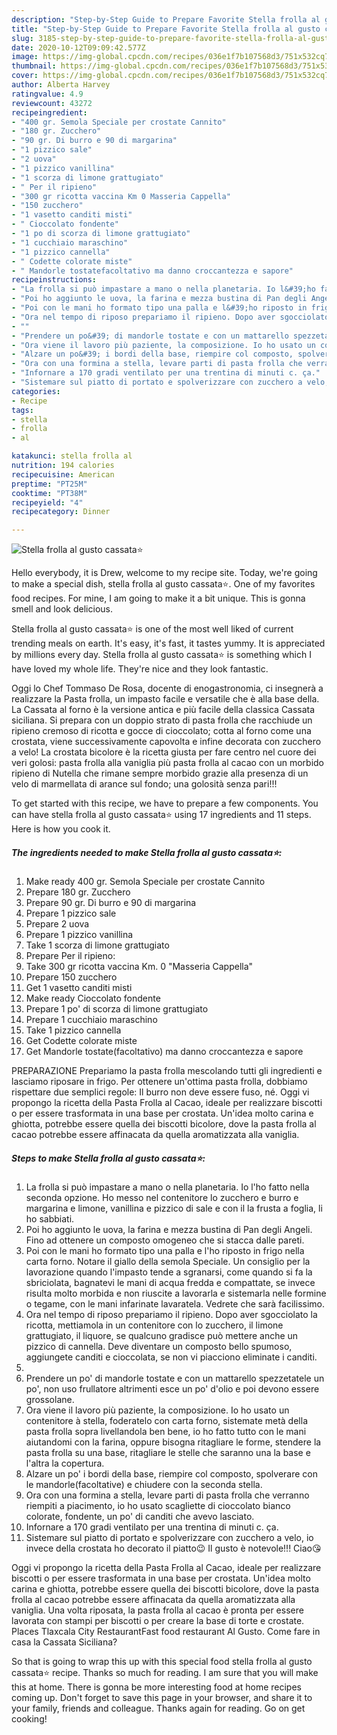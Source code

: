 ```yaml
---
description: "Step-by-Step Guide to Prepare Favorite Stella frolla al gusto cassata⭐"
title: "Step-by-Step Guide to Prepare Favorite Stella frolla al gusto cassata⭐"
slug: 3185-step-by-step-guide-to-prepare-favorite-stella-frolla-al-gusto-cassata
date: 2020-10-12T09:09:42.577Z
image: https://img-global.cpcdn.com/recipes/036e1f7b107568d3/751x532cq70/stella-frolla-al-gusto-cassata⭐-recipe-main-photo.jpg
thumbnail: https://img-global.cpcdn.com/recipes/036e1f7b107568d3/751x532cq70/stella-frolla-al-gusto-cassata⭐-recipe-main-photo.jpg
cover: https://img-global.cpcdn.com/recipes/036e1f7b107568d3/751x532cq70/stella-frolla-al-gusto-cassata⭐-recipe-main-photo.jpg
author: Alberta Harvey
ratingvalue: 4.9
reviewcount: 43272
recipeingredient:
- "400 gr. Semola Speciale per crostate Cannito"
- "180 gr. Zucchero"
- "90 gr. Di burro e 90 di margarina"
- "1 pizzico sale"
- "2 uova"
- "1 pizzico vanillina"
- "1 scorza di limone grattugiato"
- " Per il ripieno"
- "300 gr ricotta vaccina Km 0 Masseria Cappella"
- "150 zucchero"
- "1 vasetto canditi misti"
- " Cioccolato fondente"
- "1 po di scorza di limone grattugiato"
- "1 cucchiaio maraschino"
- "1 pizzico cannella"
- " Codette colorate miste"
- " Mandorle tostatefacoltativo ma danno croccantezza e sapore"
recipeinstructions:
- "La frolla si può impastare a mano o nella planetaria. Io l&#39;ho fatto nella seconda opzione. Ho messo nel contenitore lo zucchero e burro e margarina e limone, vanillina e pizzico di sale e con il la frusta a foglia, li ho sabbiati."
- "Poi ho aggiunto le uova, la farina e mezza bustina di Pan degli Angeli. Fino ad ottenere un composto omogeneo che si stacca dalle pareti."
- "Poi con le mani ho formato tipo una palla e l&#39;ho riposto in frigo nella carta forno. Notare il giallo della semola Speciale. Un consiglio per la lavorazione quando l&#39;impasto tende a sgranarsi, come quando si fa la sbriciolata, bagnatevi le mani di acqua fredda e compattate, se invece risulta molto morbida e non riuscite a lavorarla e sistemarla nelle formine o tegame, con le mani infarinate lavaratela. Vedrete che sarà facilissimo."
- "Ora nel tempo di riposo prepariamo il ripieno. Dopo aver sgocciolato la ricotta, mettiamola in un contenitore con lo zucchero, il limone grattugiato, il liquore, se qualcuno gradisce può mettere anche un pizzico di cannella. Deve diventare un composto bello spumoso, aggiungete canditi e cioccolata, se non vi piacciono eliminate i canditi."
- ""
- "Prendere un po&#39; di mandorle tostate e con un mattarello spezzetatele un po&#39;, non uso frullatore altrimenti esce un po&#39; d&#39;olio e poi devono essere grossolane."
- "Ora viene il lavoro più paziente, la composizione. Io ho usato un contenitore à stella, foderatelo con carta forno, sistemate metà della pasta frolla sopra livellandola ben bene, io ho fatto tutto con le mani aiutandomi con la farina, oppure bisogna ritagliare le forme, stendere la pasta frolla su una base, ritagliare le stelle che saranno una la base e l&#39;altra la copertura."
- "Alzare un po&#39; i bordi della base, riempire col composto, spolverare con le mandorle(facoltative) e chiudere con la seconda stella."
- "Ora con una formina a stella, levare parti di pasta frolla che verranno riempiti a piacimento, io ho usato scagliette di cioccolato bianco colorate, fondente, un po&#39; di canditi che avevo lasciato."
- "Infornare a 170 gradi ventilato per una trentina di minuti c. ça."
- "Sistemare sul piatto di portato e spolverizzare con zucchero a velo, io invece della crostata ho decorato il piatto😉 Il gusto è notevole!!! Ciao😘"
categories:
- Recipe
tags:
- stella
- frolla
- al

katakunci: stella frolla al 
nutrition: 194 calories
recipecuisine: American
preptime: "PT25M"
cooktime: "PT38M"
recipeyield: "4"
recipecategory: Dinner

---
```



![Stella frolla al gusto cassata⭐](https://img-global.cpcdn.com/recipes/036e1f7b107568d3/751x532cq70/stella-frolla-al-gusto-cassata⭐-recipe-main-photo.jpg)

Hello everybody, it is Drew, welcome to my recipe site. Today, we're going to make a special dish, stella frolla al gusto cassata⭐. One of my favorites food recipes. For mine, I am going to make it a bit unique. This is gonna smell and look delicious.

Stella frolla al gusto cassata⭐ is one of the most well liked of current trending meals on earth. It's easy, it's fast, it tastes yummy. It is appreciated by millions every day. Stella frolla al gusto cassata⭐ is something which I have loved my whole life. They're nice and they look fantastic.

Oggi lo Chef Tommaso De Rosa, docente di enogastronomia, ci insegnerà a realizzare la Pasta frolla, un impasto facile e versatile che è alla base della. La Cassata al forno è la versione antica e più facile della classica Cassata siciliana. Si prepara con un doppio strato di pasta frolla che racchiude un ripieno cremoso di ricotta e gocce di cioccolato; cotta al forno come una crostata, viene successivamente capovolta e infine decorata con zucchero a velo! La crostata bicolore è la ricetta giusta per fare centro nel cuore dei veri golosi: pasta frolla alla vaniglia più pasta frolla al cacao con un morbido ripieno di Nutella che rimane sempre morbido grazie alla presenza di un velo di marmellata di arance sul fondo; una golosità senza pari!!!


To get started with this recipe, we have to prepare a few components. You can have stella frolla al gusto cassata⭐ using 17 ingredients and 11 steps. Here is how you cook it.

<!--inarticleads1-->

##### The ingredients needed to make Stella frolla al gusto cassata⭐:

1. Make ready 400 gr. Semola Speciale per crostate Cannito
1. Prepare 180 gr. Zucchero
1. Prepare 90 gr. Di burro e 90 di margarina
1. Prepare 1 pizzico sale
1. Prepare 2 uova
1. Prepare 1 pizzico vanillina
1. Take 1 scorza di limone grattugiato
1. Prepare  Per il ripieno:
1. Take 300 gr ricotta vaccina Km. 0 &#34;Masseria Cappella&#34;
1. Prepare 150 zucchero
1. Get 1 vasetto canditi misti
1. Make ready  Cioccolato fondente
1. Prepare 1 po&#39; di scorza di limone grattugiato
1. Prepare 1 cucchiaio maraschino
1. Take 1 pizzico cannella
1. Get  Codette colorate miste
1. Get  Mandorle tostate(facoltativo) ma danno croccantezza e sapore


PREPARAZIONE Prepariamo la pasta frolla mescolando tutti gli ingredienti e lasciamo riposare in frigo. Per ottenere un&#39;ottima pasta frolla, dobbiamo rispettare due semplici regole: Il burro non deve essere fuso, né. Oggi vi propongo la ricetta della Pasta Frolla al Cacao, ideale per realizzare biscotti o per essere trasformata in una base per crostata. Un&#39;idea molto carina e ghiotta, potrebbe essere quella dei biscotti bicolore, dove la pasta frolla al cacao potrebbe essere affinacata da quella aromatizzata alla vaniglia. 

<!--inarticleads2-->

##### Steps to make Stella frolla al gusto cassata⭐:

1. La frolla si può impastare a mano o nella planetaria. Io l&#39;ho fatto nella seconda opzione. Ho messo nel contenitore lo zucchero e burro e margarina e limone, vanillina e pizzico di sale e con il la frusta a foglia, li ho sabbiati.
1. Poi ho aggiunto le uova, la farina e mezza bustina di Pan degli Angeli. Fino ad ottenere un composto omogeneo che si stacca dalle pareti.
1. Poi con le mani ho formato tipo una palla e l&#39;ho riposto in frigo nella carta forno. Notare il giallo della semola Speciale. Un consiglio per la lavorazione quando l&#39;impasto tende a sgranarsi, come quando si fa la sbriciolata, bagnatevi le mani di acqua fredda e compattate, se invece risulta molto morbida e non riuscite a lavorarla e sistemarla nelle formine o tegame, con le mani infarinate lavaratela. Vedrete che sarà facilissimo.
1. Ora nel tempo di riposo prepariamo il ripieno. Dopo aver sgocciolato la ricotta, mettiamola in un contenitore con lo zucchero, il limone grattugiato, il liquore, se qualcuno gradisce può mettere anche un pizzico di cannella. Deve diventare un composto bello spumoso, aggiungete canditi e cioccolata, se non vi piacciono eliminate i canditi.
1. 
1. Prendere un po&#39; di mandorle tostate e con un mattarello spezzetatele un po&#39;, non uso frullatore altrimenti esce un po&#39; d&#39;olio e poi devono essere grossolane.
1. Ora viene il lavoro più paziente, la composizione. Io ho usato un contenitore à stella, foderatelo con carta forno, sistemate metà della pasta frolla sopra livellandola ben bene, io ho fatto tutto con le mani aiutandomi con la farina, oppure bisogna ritagliare le forme, stendere la pasta frolla su una base, ritagliare le stelle che saranno una la base e l&#39;altra la copertura.
1. Alzare un po&#39; i bordi della base, riempire col composto, spolverare con le mandorle(facoltative) e chiudere con la seconda stella.
1. Ora con una formina a stella, levare parti di pasta frolla che verranno riempiti a piacimento, io ho usato scagliette di cioccolato bianco colorate, fondente, un po&#39; di canditi che avevo lasciato.
1. Infornare a 170 gradi ventilato per una trentina di minuti c. ça.
1. Sistemare sul piatto di portato e spolverizzare con zucchero a velo, io invece della crostata ho decorato il piatto😉 Il gusto è notevole!!! Ciao😘


Oggi vi propongo la ricetta della Pasta Frolla al Cacao, ideale per realizzare biscotti o per essere trasformata in una base per crostata. Un&#39;idea molto carina e ghiotta, potrebbe essere quella dei biscotti bicolore, dove la pasta frolla al cacao potrebbe essere affinacata da quella aromatizzata alla vaniglia. Una volta riposata, la pasta frolla al cacao è pronta per essere lavorata con stampi per biscotti o per creare la base di torte e crostate. Places Tlaxcala City RestaurantFast food restaurant Al Gusto. Come fare in casa la Cassata Siciliana? 

So that is going to wrap this up with this special food stella frolla al gusto cassata⭐ recipe. Thanks so much for reading. I am sure that you will make this at home. There is gonna be more interesting food at home recipes coming up. Don't forget to save this page in your browser, and share it to your family, friends and colleague. Thanks again for reading. Go on get cooking!
